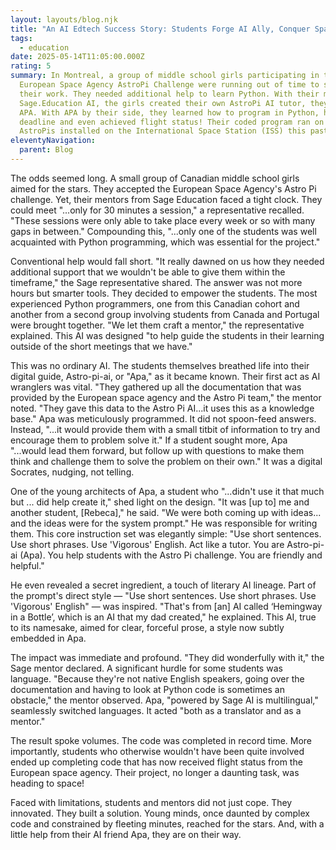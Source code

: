 ```yaml
---
layout: layouts/blog.njk
title: "An AI Edtech Success Story: Students Forge AI Ally, Conquer Space Challenge"
tags:
  - education
date: 2025-05-14T11:05:00.000Z
rating: 5
summary: In Montreal, a group of middle school girls participating in the
  European Space Agency AstroPi Challenge were running out of time to submit
  their work. They needed additional help to learn Python. With their mentor and
  Sage.Education AI, the girls created their own AstroPi AI tutor, they called
  APA. With APA by their side, they learned how to program in Python, hit their
  deadline and even achieved flight status! Their coded program ran on the
  AstroPis installed on the International Space Station (ISS) this past April.
eleventyNavigation:
  parent: Blog
---
```


The odds seemed long. A small group of Canadian middle school girls aimed for the stars. They accepted the European Space Agency's Astro Pi challenge. Yet, their mentors from Sage Education faced a tight clock. They could meet "...only for 30 minutes a session," a representative recalled. "These sessions were only able to take place every week or so with many gaps in between." Compounding this, "...only one of the students was well acquainted with Python programming, which was essential for the project."

Conventional help would fall short. "It really dawned on us how they needed additional support that we wouldn't be able to give them within the timeframe," the Sage representative shared. The answer was not more hours but smarter tools. They decided to empower the students. The most experienced Python programmers, one from this Canadian cohort and another from a second group involving students from Canada and Portugal were brought together. "We let them craft a mentor," the representative explained. This AI was designed "to help guide the students in their learning outside of the short meetings that we have."

This was no ordinary AI. The students themselves breathed life into their digital guide, Astro-pi-ai, or "Apa," as it became known. Their first act as AI wranglers was vital. "They gathered up all the documentation that was provided by the European space agency and the Astro Pi team," the mentor noted. "They gave this data to the Astro Pi AI...it uses this as a knowledge base." Apa was meticulously programmed. It did not spoon-feed answers. Instead, "...it would provide them with a small titbit of information to try and encourage them to problem solve it." If a student sought more, Apa "...would lead them forward, but follow up with questions to make them think and challenge them to solve the problem on their own." It was a digital Socrates, nudging, not telling.

One of the young architects of Apa, a student who "...didn't use it that much but ... did help create it," shed light on the design. "It was [up to] me and another student,  [Rebeca]," he said. "We were both coming up with ideas... and the ideas were for the system prompt." He was responsible for writing them. This core instruction set was elegantly simple: "Use short sentences. Use short phrases. Use 'Vigorous' English. Act like a tutor. You are Astro-pi-ai (Apa). You help students with the Astro Pi challenge. You are friendly and helpful."

He even revealed a secret ingredient, a touch of literary AI lineage. Part of the prompt's direct style — "Use short sentences. Use short phrases. Use 'Vigorous' English" — was inspired. "That's from [an] AI called ‘Hemingway in a Bottle’, which is an AI that my dad created," he explained. This AI, true to its namesake, aimed for clear, forceful prose, a style now subtly embedded in Apa.

The impact was immediate and profound. "They did wonderfully with it," the Sage mentor declared. A significant hurdle for some students was language. "Because they're not native English speakers, going over the documentation and having to look at Python code is sometimes an obstacle," the mentor observed. Apa, "powered by Sage AI is multilingual," seamlessly switched languages. It acted "both as a translator and as a mentor."

The result spoke volumes. The code was completed in record time. More importantly, students who otherwise wouldn't have been quite involved ended up completing code that has now received flight status from the European space agency. Their project, no longer a daunting task, was heading to space!

Faced with limitations, students and mentors did not just cope. They innovated. They built a solution. Young minds, once daunted by complex code and constrained by fleeting minutes, reached for the stars. And, with a little help from their AI friend Apa, they are on their way.
